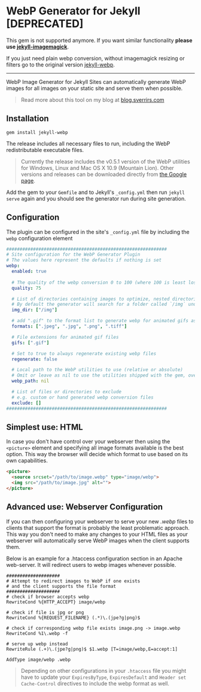 # WebP Generator for Jekyll [DEPRECATED]

This gem is not supported anymore. If you want similar functionality **please use [jekyll-imagemagick](https://gitlab.com/emmmile/jekyll-imagemagick)**.

If you just need plain webp conversion, without imagemagick resizing or filters go to the original version [jekyll-webp](https://github.com/sverrirs/jekyll-webp).

---

WebP Image Generator for Jekyll Sites can automatically generate WebP images for all images on your static site and serve them when possible.
> Read more about this tool on my blog at <a href="https://blog.sverrirs.com/2016/06/webp-generator-for-jekyll-sites.html" target="_blank">blog.sverrirs.com</a>

## Installation

```
gem install jekyll-webp
```

The release includes all necessary files to run, including the WebP redistributable executable files.

> Currently the release includes the v0.5.1 version of the WebP utilities for Windows, Linux and Mac OS X 10.9 (Mountain Lion). Other versions and releases can be downloaded directly from <a href="https://developers.google.com/speed/webp/docs/precompiled" target="_blank">the Google page</a>.

Add the gem to your `Gemfile` and to Jekyll's `_config.yml` then run `jekyll serve` again and you should see the generator run during site generation.

## Configuration
The plugin can be configured in the site's `_config.yml` file by including the `webp` configuration element

``` yml
############################################################
# Site configuration for the WebP Generator Plugin
# The values here represent the defaults if nothing is set
webp:
  enabled: true
  
  # The quality of the webp conversion 0 to 100 (where 100 is least lossy)
  quality: 75

  # List of directories containing images to optimize, nested directories will not be checked
  # By default the generator will search for a folder called `/img` under the site root and process all jpg, png and tiff image files found there.
  img_dir: ["/img"]

  # add ".gif" to the format list to generate webp for animated gifs as well
  formats: [".jpeg", ".jpg", ".png", ".tiff"]

  # File extensions for animated gif files 
  gifs: [".gif"]

  # Set to true to always regenerate existing webp files
  regenerate: false

  # Local path to the WebP utilities to use (relative or absolute)
  # Omit or leave as nil to use the utilities shipped with the gem, override only to use your local install
  webp_path: nil

  # List of files or directories to exclude
  # e.g. custom or hand generated webp conversion files
  exclude: []
############################################################
```

## Simplest use: HTML
In case you don't have control over your webserver then using the `<picture>` element and specifying all image formats available is the best option. This way the browser will decide which format to use based on its own capabilities. 

``` html
<picture>
  <source srcset="/path/to/image.webp" type="image/webp">
  <img src="/path/to/image.jpg" alt="">
</picture>
```

## Advanced use: Webserver Configuration
If you can then configuring your webserver to serve your new _.webp_ files to clients that support the format is probably the least problematic approach. This way you don't need to make any changes to your HTML files as your webserver will automatically serve WebP images when the client supports them. 

Below is an example for a .htaccess configuration section in an Apache web-server. It will redirect users to webp images whenever possible.

```
####################
# Attempt to redirect images to WebP if one exists 
# and the client supports the file format
####################
# check if browser accepts webp
RewriteCond %{HTTP_ACCEPT} image/webp 

# check if file is jpg or png
RewriteCond %{REQUEST_FILENAME} (.*)\.(jpe?g|png)$

# check if corresponding webp file exists image.png -> image.webp
RewriteCond %1\.webp -f

# serve up webp instead
RewriteRule (.+)\.(jpe?g|png)$ $1.webp [T=image/webp,E=accept:1]

AddType image/webp .webp
```

> Depending on other configurations in your `.htaccess` file you might have to update your `ExpiresByType`, `ExpiresDefault` and `Header set Cache-Control` directives to include the webp format as well.

